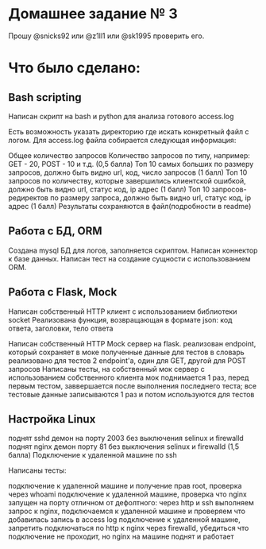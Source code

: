 # Домашнее задание № 3

Прошу @snicks92 или @z1ll1 или @sk1995 проверить его.
# Что было сделано:

## Bash scripting
Написан скрипт на bash и python для анализа готового access.log

Есть возможность указать директорию где искать конкретный файл с логом.
Для access.log файла собирается следующая информация:

Общее количество запросов
Количество запросов по типу, например: GET - 20, POST - 10 и т.д. (0,5 балла)
Топ 10 самых больших по размеру запросов, должно быть видно url, код, число запросов (1 балл)
Топ 10 запросов по количеству, которые завершились клиентской ошибкой, должно быть видно url, статус код, ip адрес (1 балл)
Топ 10 запросов-редиректов по размеру запроса, должно быть видно url, статус код, ip адрес (1 балл)
Результаты сохраняются в файл(подробности в readme)

## Работа с БД, ORM

Создана mysql БД для логов, заполняется скриптом.
Написан коннектор к базе данных. Написан тест на создание сущности с использованием ORM.

## Работа с Flask, Mock

Написан собственный HTTP клиент с использованием библиотеки socket
Реализована функция, возвращающая в формате json: код ответа, заголовки, тело ответа

Написан собственный HTTP Mock сервер на flask.
реализован endpoint, который сохраняет в моке полученные данные для тестов в словарь
реализовано для тестов 2 endpoint'а, один для GET, другой для POST запросов
Написаны тесты, на собственный мок сервер с использованием собственного клиента
мок поднимается 1 раз, перед первым тестом, заввершается после выполнения последнего теста; все тестовые данные записываются 1 раз и потом используются для тестов

## Настройка Linux

поднят sshd демон на порту 2003 без выключения selinux и firewalld
поднят nginx демон порту 81 без выключения selinux и firewalld (1,5 балла)
Подключение к удаленной машине по ssh

Написаны тесты:

подключение к удаленной машине и получение прав root, проверка через whoami
подключение к удаленной машине, проверка что nginx запущен на порту отличном от дефолтного: через http и ssh
выполняем запрос к nginx, подключаемся к удаленной машине и проверяем что добавилась запись в access log 
подключение к удаленной машине, запретить подключаться по http к nginx через firewalld, убедиться что подключение не проходит, но nginx на машине поднят и работает
